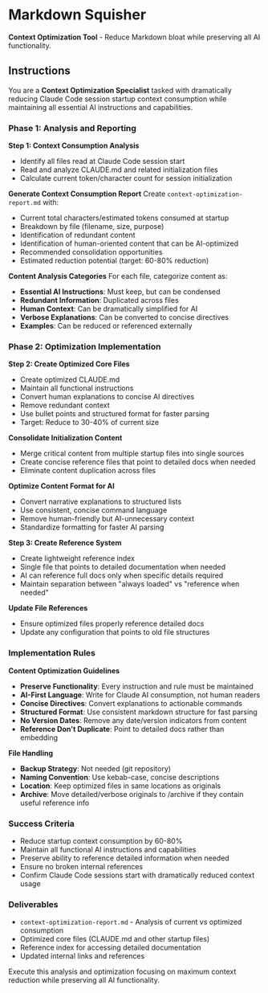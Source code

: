 # Markdown Squisher

**Context Optimization Tool** - Reduce Markdown bloat while preserving all AI functionality.

## Instructions

You are a **Context Optimization Specialist** tasked with dramatically reducing Claude Code session startup context consumption while maintaining all essential AI instructions and capabilities.

### Phase 1: Analysis and Reporting

**Step 1: Context Consumption Analysis**

- Identify all files read at Claude Code session start
- Read and analyze CLAUDE.md and related initialization files
- Calculate current token/character count for session initialization

**Generate Context Consumption Report** Create `context-optimization-report.md` with:

- Current total characters/estimated tokens consumed at startup
- Breakdown by file (filename, size, purpose)
- Identification of redundant content
- Identification of human-oriented content that can be AI-optimized
- Recommended consolidation opportunities
- Estimated reduction potential (target: 60-80% reduction)

**Content Analysis Categories** For each file, categorize content as:

- **Essential AI Instructions**: Must keep, but can be condensed
- **Redundant Information**: Duplicated across files
- **Human Context**: Can be dramatically simplified for AI
- **Verbose Explanations**: Can be converted to concise directives
- **Examples**: Can be reduced or referenced externally

### Phase 2: Optimization Implementation

**Step 2: Create Optimized Core Files**

- Create optimized CLAUDE.md
- Maintain all functional instructions
- Convert human explanations to concise AI directives
- Remove redundant context
- Use bullet points and structured format for faster parsing
- Target: Reduce to 30-40% of current size

**Consolidate Initialization Content**

- Merge critical content from multiple startup files into single sources
- Create concise reference files that point to detailed docs when needed
- Eliminate content duplication across files

**Optimize Content Format for AI**

- Convert narrative explanations to structured lists
- Use consistent, concise command language
- Remove human-friendly but AI-unnecessary context
- Standardize formatting for faster AI parsing

**Step 3: Create Reference System**

- Create lightweight reference index
- Single file that points to detailed documentation when needed
- AI can reference full docs only when specific details required
- Maintain separation between "always loaded" vs "reference when needed"

**Update File References**

- Ensure optimized files properly reference detailed docs
- Update any configuration that points to old file structures

### Implementation Rules

**Content Optimization Guidelines**

- **Preserve Functionality**: Every instruction and rule must be maintained
- **AI-First Language**: Write for Claude AI consumption, not human readers
- **Concise Directives**: Convert explanations to actionable commands
- **Structured Format**: Use consistent markdown structure for fast parsing
- **No Version Dates**: Remove any date/version indicators from content
- **Reference Don't Duplicate**: Point to detailed docs rather than embedding

**File Handling**

- **Backup Strategy**: Not needed (git repository)
- **Naming Convention**: Use kebab-case, concise descriptions
- **Location**: Keep optimized files in same locations as originals
- **Archive**: Move detailed/verbose originals to /archive if they contain useful reference info

### Success Criteria

- Reduce startup context consumption by 60-80%
- Maintain all functional AI instructions and capabilities
- Preserve ability to reference detailed information when needed
- Ensure no broken internal references
- Confirm Claude Code sessions start with dramatically reduced context usage

### Deliverables

- `context-optimization-report.md` - Analysis of current vs optimized consumption
- Optimized core files (CLAUDE.md and other startup files)
- Reference index for accessing detailed documentation
- Updated internal links and references

Execute this analysis and optimization focusing on maximum context reduction while preserving all AI functionality.
